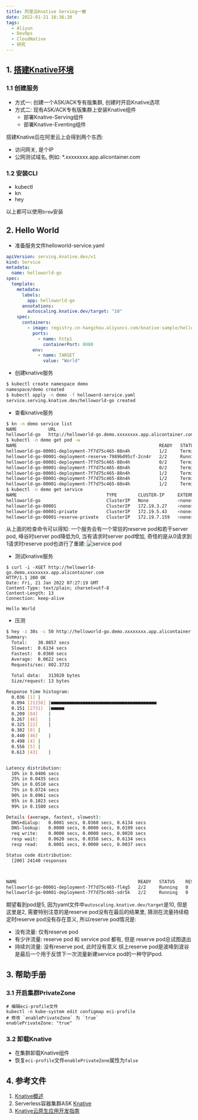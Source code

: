 ```yaml
---
title: 阿里云Knative Serving一撇
date: 2022-01-21 16:36:20
tags:
  - Aliyun
  - DevOps
  - CloudNative
  - 研究
---
```


## 1. [搭建Knative环境](https://help.aliyun.com/document_detail/185057.html)

### 1.1 创建服务
- 方式一: 创建一个ASK/ACK专有版集群, 创建时开启Knative选项
- 方式二: 现有ASK/ACK专有版集群上安装Knative组件
    - 部署Knative-Serving组件
    - 部署Knative-Eventing组件
 
搭建Knative后在阿里云上会得到两个东西:
- 访问网关, 是个IP
- 公网测试域名, 例如: *.xxxxxxxx.app.alicontainer.com

### 1.2 安装CLI
- kubectl
- kn
- hey

以上都可以使用`brew`安装

<!-- more -->

## 2.  Hello World
- 准备服务文件helloworld-service.yaml
```yaml
apiVersion: serving.knative.dev/v1
kind: Service
metadata:
  name: helloworld-go
spec:
  template:
    metadata:
      labels:
        app: helloworld-go
      annotations:
        autoscaling.knative.dev/target: "10"
    spec:
      containers:
        - image: registry.cn-hangzhou.aliyuncs.com/knative-sample/helloworld-go:160e4dc8
          ports:
            - name: http1
              containerPort: 8080
          env:
            - name: TARGET
              value: "World"
```
- 创建knative服务
```bash
$ kubectl create namespace demo
namespace/demo created
$ kubectl apply -n demo -f helloword-service.yaml
service.serving.knative.dev/helloworld-go created
```
- 查看knative服务
```bash
$ kn -n demo service list
NAME            URL                                                                  LATEST   AGE   CONDITIONS   READY     REASON
helloworld-go   http://helloworld-go.demo.xxxxxxxx.app.alicontainer.com            10s   0 OK / 3     Unknown   RevisionMissing : Configuration "helloworld-go" is waiting for a Revision to become ready.
$ kubectl -n demo get pod -w
NAME                                                      READY   STATUS        RESTARTS   AGE
helloworld-go-00001-deployment-7f7d75c465-88n4h           1/2     Terminating   0          96s
helloworld-go-00001-deployment-reserve-7989bd95cf-2cn4r   2/2     Running       0          36s
helloworld-go-00001-deployment-7f7d75c465-88n4h           0/2     Terminating   0          110s
helloworld-go-00001-deployment-7f7d75c465-88n4h           0/2     Terminating   0          111s
helloworld-go-00001-deployment-7f7d75c465-88n4h           1/2     Terminating   0          114s
helloworld-go-00001-deployment-7f7d75c465-88n4h           1/2     Terminating   0          2m11s
helloworld-go-00001-deployment-7f7d75c465-88n4h           1/2     Terminating   0          2m11s
$ kubectl -n demo get service 
NAME                                  TYPE        CLUSTER-IP     EXTERNAL-IP   PORT(S)                                      AGE
helloworld-go                         ClusterIP   None           <none>        80/TCP                                       32m
helloworld-go-00001                   ClusterIP   172.19.3.27    <none>        80/TCP                                       32m
helloworld-go-00001-private           ClusterIP   172.19.5.43    <none>        80/TCP,9090/TCP,9091/TCP,8022/TCP,8012/TCP   32m
helloworld-go-00001-reserve-private   ClusterIP   172.19.7.159   <none>        80/TCP,9090/TCP,9091/TCP,8022/TCP,8012/TCP   32m
```

  从上面的检查命令可以得知: 一个服务会有一个常驻的reserve pod和若干server pod, 峰谷时server pod降低为0, 当有请求时server pod增加, 奇怪的是从0请求到1请求时reserve pod也进行了重建:
  ![service pod](https://gitee.com/nnsay/imagehost/raw/master/vnotebooks/default/it/study/knative%20on%20aliyun.md/114815115268392.png)

- 测试knative服务
```
$ curl -i -XGET http://helloworld-go.demo.xxxxxxxx.app.alicontainer.com
HTTP/1.1 200 OK
Date: Fri, 21 Jan 2022 07:27:19 GMT
Content-Type: text/plain; charset=utf-8
Content-Length: 13
Connection: keep-alive

Hello World
```

- 压测
```bash
$ hey -z 30s -c 50 http://helloworld-go.demo.xxxxxxxx.app.alicontainer.com/ && kubectl -n demo get pod 
Summary:
  Total:	30.0857 secs
  Slowest:	0.6134 secs
  Fastest:	0.0360 secs
  Average:	0.0622 secs
  Requests/sec:	802.3732
  
  Total data:	313820 bytes
  Size/request:	13 bytes

Response time histogram:
  0.036 [1]	|
  0.094 [21158]	|■■■■■■■■■■■■■■■■■■■■■■■■■■■■■■■■■■■■■■■■
  0.151 [2731]	|■■■■■
  0.209 [84]	|
  0.267 [46]	|
  0.325 [22]	|
  0.382 [0]	|
  0.440 [46]	|
  0.498 [4]	|
  0.556 [5]	|
  0.613 [43]	|


Latency distribution:
  10% in 0.0406 secs
  25% in 0.0435 secs
  50% in 0.0510 secs
  75% in 0.0724 secs
  90% in 0.0961 secs
  95% in 0.1023 secs
  99% in 0.1580 secs

Details (average, fastest, slowest):
  DNS+dialup:	0.0001 secs, 0.0360 secs, 0.6134 secs
  DNS-lookup:	0.0000 secs, 0.0000 secs, 0.0199 secs
  req write:	0.0000 secs, 0.0000 secs, 0.0020 secs
  resp wait:	0.0620 secs, 0.0358 secs, 0.6134 secs
  resp read:	0.0001 secs, 0.0000 secs, 0.0037 secs

Status code distribution:
  [200]	24140 responses



NAME                                              READY   STATUS    RESTARTS   AGE
helloworld-go-00001-deployment-7f7d75c465-fl4g5   2/2     Running   0          82s
helloworld-go-00001-deployment-7f7d75c465-xdr5k   2/2     Running   0          60s
```
期望看到pod是5, 因为yaml文件中`autoscaling.knative.dev/target`是10, 但是这里是2, 需要特别注意的是reserve pod没有在最后的结果里, 猜测在流量持续稳定时reserve pod没有存在意义, 所以reserve pod情况是:
- 没有流量: 仅有reserve pod
- 有少许流量: reserve pod 和 service pod 都有, 但是 reserve pod总试图退出
- 持续刘流量: 没有reserve pod, 此时没有意义
综上reserve pod是波峰到波谷是最后一个用于反馈下一次流量新建service pod的一种守护pod.


## 3. 帮助手册
### 3.1  开启集群PrivateZone
```
# 编辑eci-profile文件
kubectl -n kube-system edit configmap eci-profile
# 修改 `enablePrivateZone` 为 `true`
enablePrivateZone: "true"
```

### 3.2 卸载Knative
- 在集群卸载Knative组件
- 恢复`eci-profile`文件`enablePrivateZone`属性为`false`

## 4. 参考文件
1. [Knative概述](https://help.aliyun.com/document_detail/184831.html)
2. Serverless容器集群ASK [Knative](https://help.aliyun.com/document_detail/184830.html)
3. [Knative云原生应用开发指南](https://knative-sample.com/)